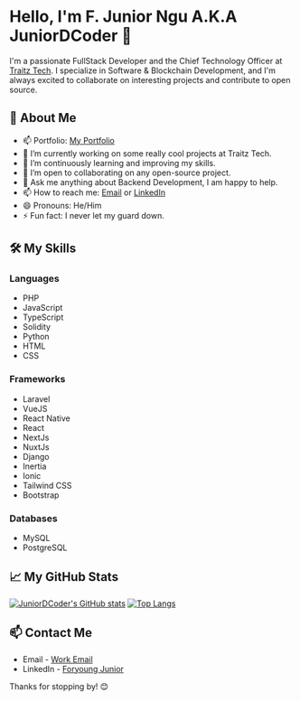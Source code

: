 # Hello, I'm F. Junior Ngu A.K.A JuniorDCoder 👋

I'm a passionate FullStack Developer and the Chief Technology Officer at [Traitz Tech](https://www.traitz.tech). I specialize in Software & Blockchain Development, and I'm always excited to collaborate on interesting projects and contribute to open source.

## 🚀 About Me
- 📫 Portfolio: [My Portfolio](https://foryoungjunior.site/)
- 🔭 I’m currently working on some really cool projects at Traitz Tech.
- 🌱 I’m continuously learning and improving my skills.
- 👯 I’m open to collaborating on any open-source project.
- 💬 Ask me anything about Backend Development, I am happy to help.
- 📫 How to reach me: [Email](mailto:foryoungjuniorngu@gmail.com) or [LinkedIn](https://www.linkedin.com/in/foryoung-junior-24887b206/)
- 😄 Pronouns: He/Him
- ⚡ Fun fact: I never let my guard down.

## 🛠️ My Skills
### Languages
- PHP
- JavaScript
- TypeScript
- Solidity
- Python
- HTML
- CSS

### Frameworks
- Laravel
- VueJS
- React Native
- React
- NextJs
- NuxtJs
- Django
- Inertia
- Ionic
- Tailwind CSS
- Bootstrap

### Databases
- MySQL
- PostgreSQL

## 📈 My GitHub Stats
[![JuniorDCoder's GitHub stats](https://github-readme-stats.vercel.app/api?username=JuniorDCoder&show=reviews,discussions_started,discussions_answered,prs_merged,prs_merged_percentage&show_icons=true&theme=radical)](https://github.com/anuraghazra/github-readme-stats)
[![Top Langs](https://github-readme-stats.vercel.app/api/top-langs/?username=JuniorDCoder&layout=donut-vertical&langs_count=12&theme=radical)](https://github.com/anuraghazra/github-readme-stats)

## 📫 Contact Me
- Email - [Work Email](mailto:juniorngu@traitz.tech)
- LinkedIn - [Foryoung Junior](https://www.linkedin.com/in/foryoung-junior-24887b206/)

Thanks for stopping by! 😊
